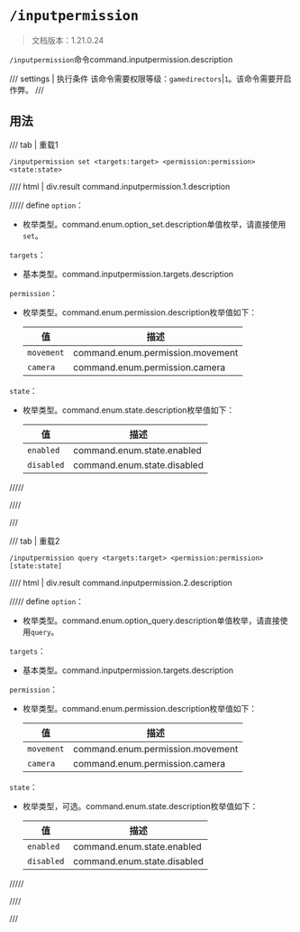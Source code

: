 # `/inputpermission`

> 文档版本：1.21.0.24

`/inputpermission`命令command.inputpermission.description

/// settings | 执行条件
该命令需要权限等级：`gamedirectors`|`1`。该命令需要开启作弊。
///

## 用法

/// tab | 重载1
```mcfunction
/inputpermission set <targets:target> <permission:permission> <state:state>
```

//// html | div.result
command.inputpermission.1.description

///// define
`option`：<!-- md:samp Option_Set -->

- 枚举类型。command.enum.option_set.description单值枚举，请直接使用`set`。

`targets`：<!-- md:samp target -->

- 基本类型。command.inputpermission.targets.description

`permission`：<!-- md:samp permission -->

- 枚举类型。command.enum.permission.description枚举值如下：

  |值|描述|
  |---|---|
  |`movement`|command.enum.permission.movement|
  |`camera`|command.enum.permission.camera|


`state`：<!-- md:samp state -->

- 枚举类型。command.enum.state.description枚举值如下：

  |值|描述|
  |---|---|
  |`enabled`|command.enum.state.enabled|
  |`disabled`|command.enum.state.disabled|



/////

////

///

/// tab | 重载2
```mcfunction
/inputpermission query <targets:target> <permission:permission> [state:state]
```

//// html | div.result
command.inputpermission.2.description

///// define
`option`：<!-- md:samp Option_Query -->

- 枚举类型。command.enum.option_query.description单值枚举，请直接使用`query`。

`targets`：<!-- md:samp target -->

- 基本类型。command.inputpermission.targets.description

`permission`：<!-- md:samp permission -->

- 枚举类型。command.enum.permission.description枚举值如下：

  |值|描述|
  |---|---|
  |`movement`|command.enum.permission.movement|
  |`camera`|command.enum.permission.camera|


`state`：<!-- md:samp state -->

- 枚举类型，可选。command.enum.state.description枚举值如下：

  |值|描述|
  |---|---|
  |`enabled`|command.enum.state.enabled|
  |`disabled`|command.enum.state.disabled|



/////

////

///
